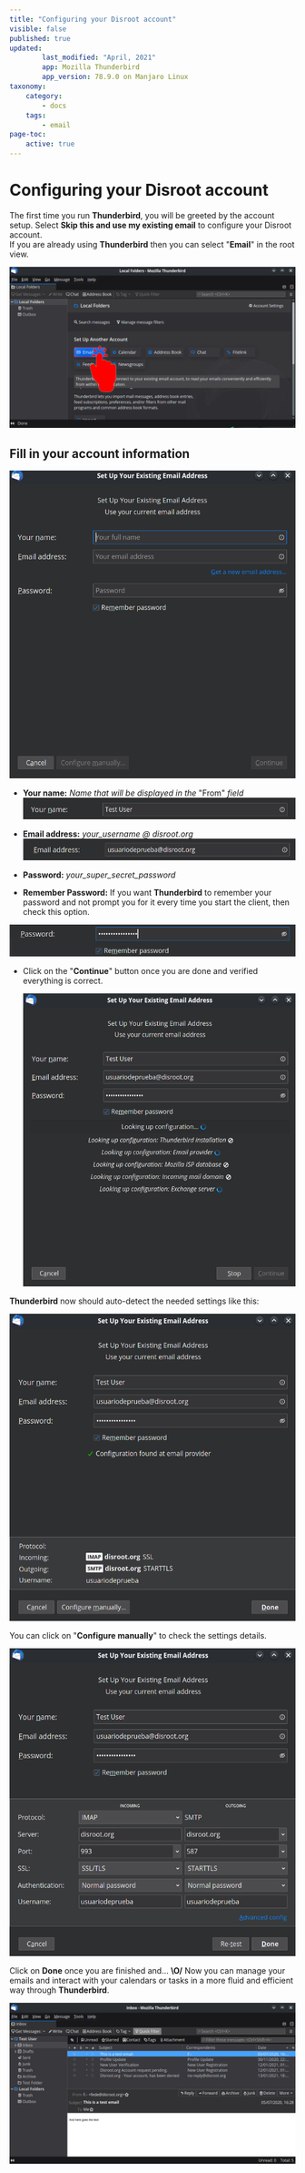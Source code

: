 ```yaml
---
title: "Configuring your Disroot account"
visible: false
published: true
updated:
        last_modified: "April, 2021"
        app: Mozilla Thunderbird
        app_version: 78.9.0 on Manjaro Linux
taxonomy:
    category:
        - docs
    tags:
        - email
page-toc:
    active: true
---
```


# Configuring your Disroot account
The first time you run **Thunderbird**, you will be greeted by the account setup. Select **Skip this and use my existing email** to configure your Disroot account.<br>
If you are already using **Thunderbird** then you can select "**Email**" in the root view.

![](en/tb_setup_01.png)

## Fill in your account information

![](en/tb_setup_02.png)

 - **Your name:** *Name that will be displayed in the* "From" *field*
  ![](en/tb_setup_name.png)

 - **Email address:** *your_username @ disroot.org*
  ![](en/tb_setup_email.png)

 - **Password:** *your_super_secret_password*
 - **Remember Password:** If you want **Thunderbird** to remember your password and not prompt you for it every time you start the client, then check this option.

  ![](en/tb_setup_pass.png)

 - Click on the "**Continue**" button once you are done and verified everything is correct.

   ![](en/tb_setup_03.png)

**Thunderbird** now should auto-detect the needed settings like this:

![](en/tb_setup_04.png)

You can click on "**Configure manually**" to check the settings details.

![](en/tb_setup_details.png)

Click on **Done** once you are finished and... **\O/** Now you can manage your emails and interact with your calendars or tasks in a more fluid and efficient way through **Thunderbird**.

![](en/tb_setup_05.png)
